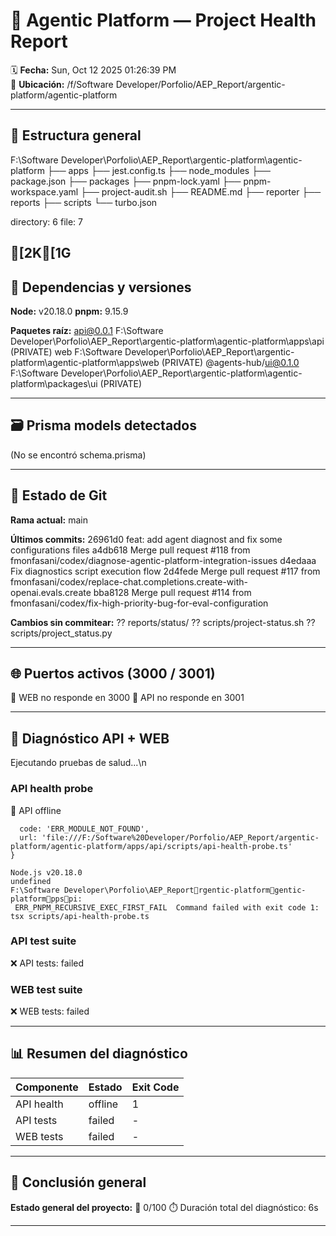 # 🧠 Agentic Platform — Project Health Report

🗓️ **Fecha:** Sun, Oct 12 2025  01:26:39 PM  
📂 **Ubicación:** /f/Software Developer/Porfolio/AEP_Report/argentic-platform/agentic-platform

---

## 📁 Estructura general


F:\Software Developer\Porfolio\AEP_Report\argentic-platform\agentic-platform
├── apps
├── jest.config.ts
├── node_modules
├── package.json
├── packages
├── pnpm-lock.yaml
├── pnpm-workspace.yaml
├── project-audit.sh
├── README.md
├── reporter
├── reports
├── scripts
└── turbo.json

directory: 6 file: 7



[2K[1G
---


## 🧩 Dependencias y versiones

**Node:** v20.18.0
**pnpm:** 9.15.9

**Paquetes raíz:**
api@0.0.1 F:\Software Developer\Porfolio\AEP_Report\argentic-platform\agentic-platform\apps\api (PRIVATE)
web F:\Software Developer\Porfolio\AEP_Report\argentic-platform\agentic-platform\apps\web (PRIVATE)
@agents-hub/ui@0.1.0 F:\Software Developer\Porfolio\AEP_Report\argentic-platform\agentic-platform\packages\ui (PRIVATE)

---


## 🗃️ Prisma models detectados

(No se encontró schema.prisma)

---


## 🧭 Estado de Git

**Rama actual:** main

**Últimos commits:**
26961d0 feat: add agent diagnost and fix some configurations files
a4db618 Merge pull request #118 from fmonfasani/codex/diagnose-agentic-platform-integration-issues
d4edaaa Fix diagnostics script execution flow
2d4fede Merge pull request #117 from fmonfasani/codex/replace-chat.completions.create-with-openai.evals.create
bba8128 Merge pull request #114 from fmonfasani/codex/fix-high-priority-bug-for-eval-configuration

**Cambios sin commitear:**
?? reports/status/
?? scripts/project-status.sh
?? scripts/project_status.py

---


## 🌐 Puertos activos (3000 / 3001)

🚫 WEB no responde en 3000
🚫 API no responde en 3001

---


## 🧪 Diagnóstico API + WEB

Ejecutando pruebas de salud...\n
### API health probe
🚫 API offline

```
  code: 'ERR_MODULE_NOT_FOUND',
  url: 'file:///F:/Software%20Developer/Porfolio/AEP_Report/argentic-platform/agentic-platform/apps/api/scripts/api-health-probe.ts'
}

Node.js v20.18.0
undefined
F:\Software Developer\Porfolio\AEP_Reportrgentic-platformgentic-platformppspi:
 ERR_PNPM_RECURSIVE_EXEC_FIRST_FAIL  Command failed with exit code 1: tsx scripts/api-health-probe.ts
```

### API test suite
❌ API tests: failed
### WEB test suite
❌ WEB tests: failed

---

## 📊 Resumen del diagnóstico
| Componente | Estado | Exit Code |
|-------------|---------|-----------|
| API health | offline | 1 |
| API tests | failed | - |
| WEB tests | failed | - |

---


## 🧾 Conclusión general

**Estado general del proyecto:** 🔴  0/100
⏱️ Duración total del diagnóstico: 6s

---

